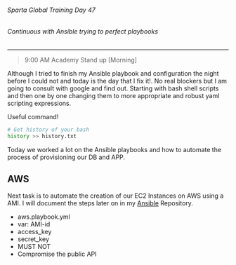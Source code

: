 ###### Sparta Global Training Day 47
###### Continuous with Ansible trying to perfect playbooks
___

> 9:00 AM Academy Stand up [Morning]

Although I tried to finish my Ansible playbook and configuration the night before I could not and today is the day that I fix it!. No real blockers but I am going to consult with google and find out. Starting with bash shell scripts and then one by one changing them to more appropriate and robust yaml scripting expressions.

Useful command! 

```bash
# Get history of your bash
history >> history.txt
```

Today we worked a lot on the Ansible playbooks and how to automate the process
of provisioning our DB and APP.

## AWS

Next task is to automate the creation of our EC2 Instances on AWS using a AMI. I will document the steps later on in my [Ansible](https://github.com/JohnByrneJames/Ansible) Repository. 

* aws.playbook.yml
* var: AMI-id
* access_key
* secret_key
* MUST NOT
* Compromise the public API
